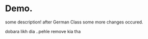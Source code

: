 # Demo.

some description!
after German Class some more changes occured.

dobara likh dia ..pehle remove kia tha

